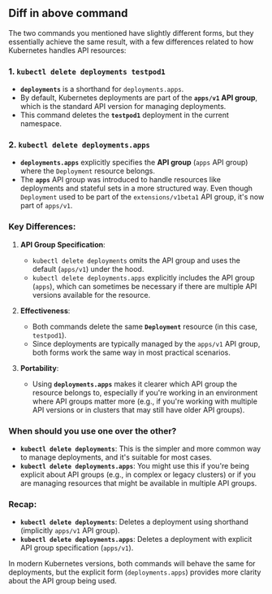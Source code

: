 ## Diff in above command
The two commands you mentioned have slightly different forms, but they essentially achieve the same result, with a few differences related to how Kubernetes handles API resources:

### 1. **`kubectl delete deployments testpod1`**
   - **`deployments`** is a shorthand for `deployments.apps`.
   - By default, Kubernetes deployments are part of the **`apps/v1` API group**, which is the standard API version for managing deployments.
   - This command deletes the **`testpod1`** deployment in the current namespace.

### 2. **`kubectl delete deployments.apps`**
   - **`deployments.apps`** explicitly specifies the **API group** (`apps` API group) where the `Deployment` resource belongs.
   - The **`apps`** API group was introduced to handle resources like deployments and stateful sets in a more structured way. Even though `Deployment` used to be part of the `extensions/v1beta1` API group, it's now part of `apps/v1`.

### Key Differences:
1. **API Group Specification**:
   - `kubectl delete deployments` omits the API group and uses the default (`apps/v1`) under the hood.
   - `kubectl delete deployments.apps` explicitly includes the API group (`apps`), which can sometimes be necessary if there are multiple API versions available for the resource.

2. **Effectiveness**:
   - Both commands delete the same **`Deployment`** resource (in this case, `testpod1`).
   - Since deployments are typically managed by the `apps/v1` API group, both forms work the same way in most practical scenarios.

3. **Portability**:
   - Using **`deployments.apps`** makes it clearer which API group the resource belongs to, especially if you're working in an environment where API groups matter more (e.g., if you're working with multiple API versions or in clusters that may still have older API groups).

### When should you use one over the other?
- **`kubectl delete deployments`**: This is the simpler and more common way to manage deployments, and it's suitable for most cases.
- **`kubectl delete deployments.apps`**: You might use this if you're being explicit about API groups (e.g., in complex or legacy clusters) or if you are managing resources that might be available in multiple API groups.

### Recap:
- **`kubectl delete deployments`**: Deletes a deployment using shorthand (implicitly `apps/v1` API group).
- **`kubectl delete deployments.apps`**: Deletes a deployment with explicit API group specification (`apps/v1`).
  
In modern Kubernetes versions, both commands will behave the same for deployments, but the explicit form (`deployments.apps`) provides more clarity about the API group being used.